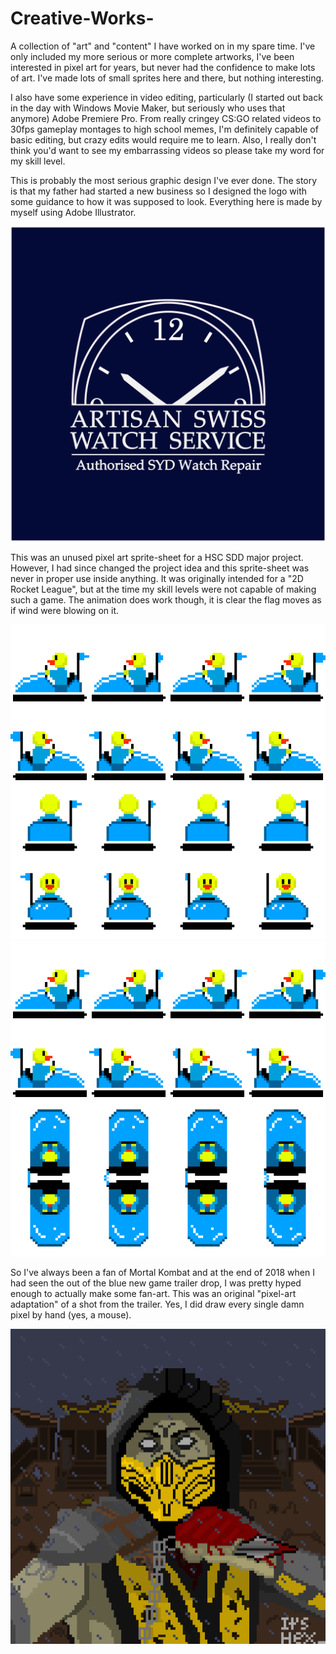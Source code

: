 # Creative-Works-
A collection of "art" and "content" I have worked on in my spare time. I've only included my more serious or more complete artworks, I've been interested in pixel art for years, but never had the confidence to make lots of art. I've made lots of small sprites here and there, but nothing interesting.

I also have some experience in video editing, particularly (I started out back in the day with Windows Movie Maker, but seriously who uses that anymore) Adobe Premiere Pro. From really cringey CS:GO related videos to 30fps gameplay montages to high school memes, I'm definitely capable of basic editing, but crazy edits would require me to learn. Also, I really don't think you'd want to see my embarrassing videos so please take my word for my skill level.

This is probably the most serious graphic design I've ever done. The story is that my father had started a new business so I designed the logo with some guidance to how it was supposed to look. Everything here is made by myself using Adobe Illustrator.

![](Artisan-Logo.jpg)

This was an unused pixel art sprite-sheet for a HSC SDD major project. However, I had since changed the project idea and this sprite-sheet was never in proper use inside anything. It was originally intended for a "2D Rocket League", but at the time my skill levels were not capable of making such a game. The animation does work though, it is clear the flag moves as if wind were blowing on it. 

![](Bumper-Cars-Side.png)
![](Bumper-Cars-Top.png)

So I've always been a fan of Mortal Kombat and at the end of 2018 when I had seen the out of the blue new game trailer drop, I was pretty hyped enough to actually make some fan-art. This was an original "pixel-art adaptation" of a shot from the trailer. Yes, I did draw every single damn pixel by hand (yes, a mouse).

![](Scorpion.png)

